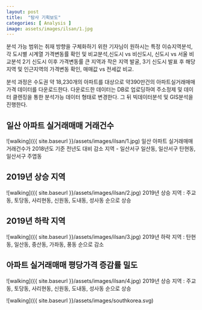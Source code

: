 ```yaml
---
layout: post
title:  "탐사 기획보도"
categories: [ Analysis ]
image: assets/images/ilsan/1.jpg
---
```

분석 가능 범위는 취재 방향을 구체화하기 위한 기자님이 원하시는 특정 이슈지역분석,각 도시별 시계열 가격변동률 확인 및 비교분석,신도시 vs 비신도시, 신도시 vs 서울 비교분석
2기 신도시 이후 가격변동률 큰 지역과 작은 지역 발굴, 3기 신도시 발표 후 해당지역 및 인근지역의 가격변동 확인, 매매값 vs 전세값 비교.

분석 과정은 수도권 약 18,230개의 아파트를 대상으로 약390만건의 아파트실거래매매가격 데이터를 다운로드한다. 다운로드한 데이터는 DB로 업로딩하여 주소정제 및 데이터 클렌징을 통한 분석가능 데이터 형태로 변경한다. 그 뒤 빅데이터분석 및 GIS분석을 진행한다.

## 일산 아파트 실거래매매 거래건수
![walking]({{ site.baseurl }}/assets/images/ilsan/1.jpg)
일산 아파트 실거래매매 거래건수가 2018년도 기준 전년도 대비 감소 지역 - 일산서구 일산동, 일산서구 탄현동, 일산서구 주엽동

## 2019년 상승 지역
![walking]({{ site.baseurl }}/assets/images/ilsan/2.jpg)
2019년 상승 지역 : 주교동, 토당동, 사리현동, 신원동, 도내동, 성사동 순으로 상승

## 2019년 하락 지역
![walking]({{ site.baseurl }}/assets/images/ilsan/3.jpg)
2019년 하락 지역 : 탄현동, 일산동, 중산동, 가좌동, 풍동 순으로 감소

## 아파트 실거래매매 평당가격 증감률 밀도
![walking]({{ site.baseurl }}/assets/images/ilsan/4.jpg)
2019년 상승 지역 : 주교동, 토당동, 사리현동, 신원동, 도내동, 성사동 순으로 상승

![walking]({{ site.baseurl }}/assets/images/southkorea.svg)